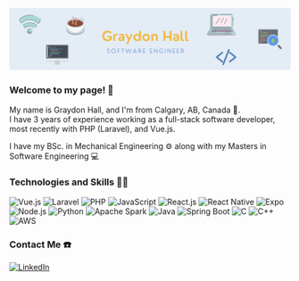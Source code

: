 ![](Banners/GraydonBanner1.png)
### Welcome to my page! 👋
My name is Graydon Hall, and I'm from Calgary, AB, Canada 🍁.<br>
I have 3 years of experience working as a full-stack software developer, most recently with PHP (Laravel), and Vue.js.<br>

I have my BSc. in Mechanical Engineering ⚙️
along with my Masters in Software Engineering 💻<br>


### Technologies and Skills 👨‍💻
<p>
    <img alt="Vue.js" src="https://img.shields.io/badge/-Vue.js-4fc08d?style=flat&logo=vuedotjs&logoColor=white" />
    <img alt="Laravel" src="https://img.shields.io/badge/Laravel-2e2e2e?logo=laravel" />
    <img alt="PHP" src="https://shields.io/badge/-PHP-3776AB?style=flat&logo=php" />
    <img alt="JavaScript" src="https://img.shields.io/badge/-JavaScript-F7DF1E?logo=javascript&logoColor=white" />
    <img alt="React.js" src="https://img.shields.io/badge/-React.js-45b8d8?logo=react&logoColor=white" />
    <img alt="React Native" src="https://img.shields.io/badge/-React Native-45b8d8?logo=react&logoColor=white" />
    <img alt="Expo" src="https://img.shields.io/badge/-Expo-232F3E?logo=expo&logoColor=white" />
    <img alt="Node.js" src="https://img.shields.io/badge/-Node.js-43853d?logo=Node.js&logoColor=white" />
    <img alt="Python" src="https://img.shields.io/badge/-Python-3776AB?logo=python&logoColor=white" />
    <img alt="Apache Spark" src="https://img.shields.io/badge/-Apache Spark-E25A1C?logo=apache spark&logoColor=white" />
    <img alt="Java" src="https://img.shields.io/badge/-Java-007396?logo=java&logoColor=white" />
    <img alt="Spring Boot" src="https://img.shields.io/badge/-Spring Boot-6DB33F?logo=springboot&logoColor=white" />
    <img alt="C" src="https://img.shields.io/badge/-C-A8B9CC?logo=c&logoColor=white" />
    <img alt="C++" src="https://img.shields.io/badge/-C++-A8B9CC?logo=cplusplus&logoColor=white" />
    <img alt="AWS" src="https://img.shields.io/badge/-AWS-232F3E?logo=Amazon AWS&logoColor=white" />
</p>

### Contact Me ☎️️
<p> 
    <a href="https://www.linkedin.com/in/graydon-hall-7ba8a2103/" target="_blank"><img alt="LinkedIn" src="https://img.shields.io/badge/linkedin-%230077B5.svg?&style=&logo=linkedin&logoColor=white" /></a> 
</p>



